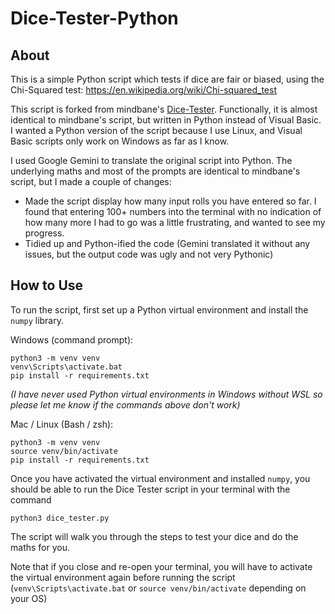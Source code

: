 # Dice-Tester-Python

## About
This is a simple Python script which tests if dice are fair or biased, using the Chi-Squared test: https://en.wikipedia.org/wiki/Chi-squared_test

This script is forked from mindbane's [Dice-Tester](https://github.com/mindbane/Dice-Tester/). Functionally, it is almost identical to mindbane's script, but written in Python instead of Visual Basic. I wanted a Python version of the script because I use Linux, and Visual Basic scripts only work on Windows as far as I know.

I used Google Gemini to translate the original script into Python. The underlying maths and most of the prompts are identical to mindbane's script, but I made a couple of changes:
- Made the script display how many input rolls you have entered so far. I found that entering 100+ numbers into the terminal with no indication of how many more I had to go was a little frustrating, and wanted to see my progress.
- Tidied up and Python-ified the code (Gemini translated it without any issues, but the output code was ugly and not very Pythonic)

## How to Use
To run the script, first set up a Python virtual environment and install the `numpy` library.

Windows (command prompt):
```
python3 -m venv venv
venv\Scripts\activate.bat
pip install -r requirements.txt
```
*(I have never used Python virtual environments in Windows without WSL so please let me know if the commands above don't work)*

Mac / Linux (Bash / zsh):
```
python3 -m venv venv
source venv/bin/activate
pip install -r requirements.txt
```

Once you have activated the virtual environment and installed `numpy`, you should be able to run the Dice Tester script in your terminal with the command
```
python3 dice_tester.py
```

The script will walk you through the steps to test your dice and do the maths for you.

Note that if you close and re-open your terminal, you will have to activate the virtual environment again before running the script (`venv\Scripts\activate.bat` or `source venv/bin/activate` depending on your OS)
